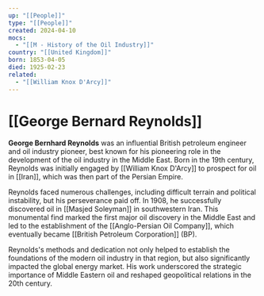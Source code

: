 ```yaml
---
up: "[[People]]"
type: "[[People]]"
created: 2024-04-10
mocs:
  - "[[M - History of the Oil Industry]]"
country: "[[United Kingdom]]"
born: 1853-04-05
died: 1925-02-23
related:
  - "[[William Knox D'Arcy]]"
---
```

# [[George Bernard Reynolds]]

**George Bernhard Reynolds** was an influential British petroleum engineer and oil industry pioneer, best known for his pioneering role in the development of the oil industry in the Middle East. Born in the 19th century, Reynolds was initially engaged by [[William Knox D'Arcy]] to prospect for oil in [[Iran]], which was then part of the Persian Empire.

Reynolds faced numerous challenges, including difficult terrain and political instability, but his perseverance paid off. In 1908, he successfully discovered oil in [[Masjed Soleyman]] in southwestern Iran. This monumental find marked the first major oil discovery in the Middle East and led to the establishment of the [[Anglo-Persian Oil Company]], which eventually became [[British Petroleum Corporation]] (BP).

Reynolds's methods and dedication not only helped to establish the foundations of the modern oil industry in that region, but also significantly impacted the global energy market. His work underscored the strategic importance of Middle Eastern oil and reshaped geopolitical relations in the 20th century.